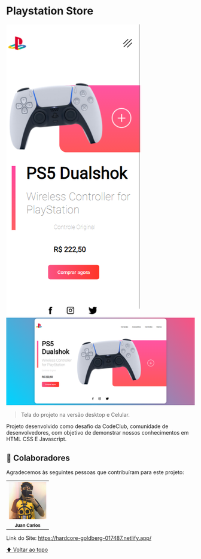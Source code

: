 # Playstation Store
<img src="./Img/phone.png" alt="">
<img src="./Img/not.png" alt="Imagem da tela">


> Tela do projeto na versão desktop e Celular.

Projeto desenvolvido como desafio da CodeClub, comunidade de desenvolvedores, com objetivo de demonstrar nossos conhecimentos em HTML CSS E Javascript.


## 🤝 Colaboradores

Agradecemos às seguintes pessoas que contribuíram para este projeto:

<table>
  <tr>
    <td align="center">
      <a href="#">
        <img src="./Img/1628213195219.jfif" width="100px;" alt="Foto do Juan no GitHub"/><br>
        <sub>
          <b>Juan Carlos</b>
        </sub>
      </a>
    </td>
  </tr>
</table>

Link do Site: https://hardcore-goldberg-017487.netlify.app/


[⬆ Voltar ao topo](#Yoga)<br>
